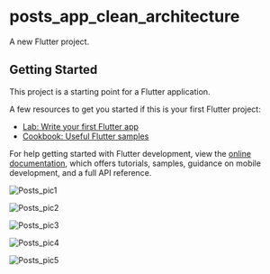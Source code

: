 # posts_app_clean_architecture

A new Flutter project.

## Getting Started

This project is a starting point for a Flutter application.

A few resources to get you started if this is your first Flutter project:

- [Lab: Write your first Flutter app](https://docs.flutter.dev/get-started/codelab)
- [Cookbook: Useful Flutter samples](https://docs.flutter.dev/cookbook)

For help getting started with Flutter development, view the
[online documentation](https://docs.flutter.dev/), which offers tutorials,
samples, guidance on mobile development, and a full API reference.


![Posts_pic1](https://user-images.githubusercontent.com/57224535/205768040-cef4d92a-416f-4ae5-b6f8-58f2af7300ed.png)



![Posts_pic2](https://user-images.githubusercontent.com/57224535/205768044-50d57319-9c02-4f75-b90a-229ec737f345.png)



![Posts_pic3](https://user-images.githubusercontent.com/57224535/205768046-cfabea8e-6ebe-4c7f-9b0d-9db0fd2b604d.png)



![Posts_pic4](https://user-images.githubusercontent.com/57224535/205768048-4b23ddf2-83ee-4550-89fa-6acb9836bd6d.png)



![Posts_pic5](https://user-images.githubusercontent.com/57224535/205768049-17e039b2-4ab9-4e94-a1b8-4eee1fd10b10.png)
